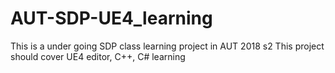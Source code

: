 # AUT-SDP-UE4_learning
This is a under going SDP class learning project in AUT 2018 s2
This project should cover UE4 editor, C++, C# learning
